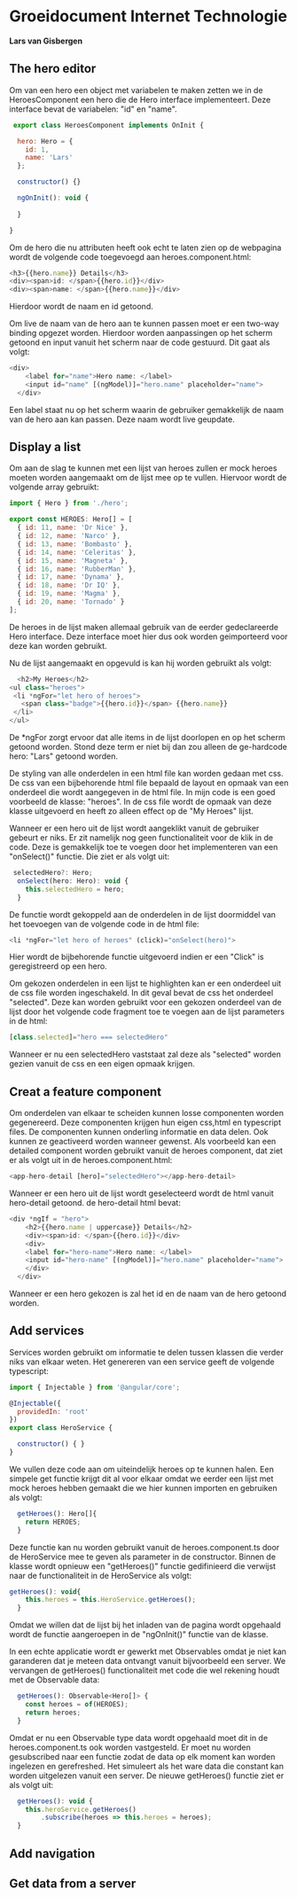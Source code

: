 # Groeidocument Internet Technologie
**Lars van Gisbergen**




## The hero editor

Om van een hero een object met variabelen te maken zetten we in de HeroesComponent een hero die de Hero interface implementeert. Deze interface bevat de variabelen: "id" en "name". 
```javascript
 export class HeroesComponent implements OnInit {

  hero: Hero = {
    id: 1,
    name: 'Lars'
  };

  constructor() {}

  ngOnInit(): void {
    
  }

}
```

Om de hero die nu attributen heeft ook echt te laten zien op de webpagina wordt de volgende code toegevoegd aan heroes.component.html:

```javascript
<h3>{{hero.name}} Details</h3>
<div><span>id: </span>{{hero.id}}</div>
<div><span>name: </span>{{hero.name}}</div>

 ```
Hierdoor wordt de naam en id getoond. 

Om live de naam van de hero aan te kunnen passen moet er een two-way binding opgezet worden. Hierdoor worden aanpassingen op het scherm getoond en input vanuit het scherm naar de code gestuurd. Dit gaat als volgt:

```javascript
<div>
    <label for="name">Hero name: </label>
    <input id="name" [(ngModel)]="hero.name" placeholder="name">
  </div>
 ``` 
 Een label staat nu op het scherm waarin de gebruiker gemakkelijk de naam van de hero aan kan passen. Deze naam wordt live geupdate. 

## Display a list
Om aan de slag te kunnen met een lijst van heroes zullen er mock heroes moeten worden aangemaakt om de lijst mee op te vullen. Hiervoor wordt de volgende array gebruikt:
```javascript
import { Hero } from './hero';

export const HEROES: Hero[] = [
  { id: 11, name: 'Dr Nice' },
  { id: 12, name: 'Narco' },
  { id: 13, name: 'Bombasto' },
  { id: 14, name: 'Celeritas' },
  { id: 15, name: 'Magneta' },
  { id: 16, name: 'RubberMan' },
  { id: 17, name: 'Dynama' },
  { id: 18, name: 'Dr IQ' },
  { id: 19, name: 'Magma' },
  { id: 20, name: 'Tornado' }
];
 ```
 De heroes in de lijst maken allemaal gebruik van de eerder gedeclareerde Hero interface. Deze interface moet hier dus ook worden geimporteerd voor deze kan worden gebruikt. 

 Nu de lijst aangemaakt en opgevuld is kan hij worden gebruikt als volgt:
 ```javascript
   <h2>My Heroes</h2>
<ul class="heroes">
  <li *ngFor="let hero of heroes">
    <span class="badge">{{hero.id}}</span> {{hero.name}}
  </li>
</ul>
```
De *ngFor zorgt ervoor dat alle items in de lijst doorlopen en op het scherm getoond worden. Stond deze term er niet bij dan zou alleen de ge-hardcode hero: "Lars" getoond worden. 

De styling van alle onderdelen in een html file kan worden gedaan met css. De css van een bijbehorende html file bepaald de layout en opmaak van een onderdeel die wordt aangegeven in de html file. In mijn code is een goed voorbeeld de klasse: "heroes". In de css file wordt de opmaak van deze klasse uitgevoerd en heeft zo alleen effect op de "My Heroes" lijst.

Wanneer er een hero uit de lijst wordt aangeklikt vanuit de gebruiker gebeurt er niks. Er zit namelijk nog geen functionaliteit voor de klik in de code. Deze is gemakkelijk toe te voegen door het implementeren van een "onSelect()" functie. Die ziet er als volgt uit:
```javascript
 selectedHero?: Hero;
  onSelect(hero: Hero): void {
    this.selectedHero = hero;
  }
```
De functie wordt gekoppeld aan de onderdelen in de lijst doormiddel van het toevoegen van de volgende code in de html file:
```javascript 
<li *ngFor="let hero of heroes" (click)="onSelect(hero)">
```
Hier wordt de bijbehorende functie uitgevoerd indien er een "Click" is geregistreerd op een hero. 

Om gekozen onderdelen in een lijst te highlighten kan er een onderdeel uit de css file worden ingeschakeld. In dit geval bevat de css het onderdeel "selected". Deze kan worden gebruikt voor een gekozen onderdeel van de lijst door het volgende code fragment toe te voegen aan de lijst parameters in de html:
```javascript
[class.selected]="hero === selectedHero" 
```
Wanneer er nu een selectedHero vaststaat zal deze als "selected" worden gezien vanuit de css en een eigen opmaak krijgen. 

## Creat a feature component

Om onderdelen van elkaar te scheiden kunnen losse componenten worden gegenereerd. Deze componenten krijgen hun eigen css,html en typescript files. De componenten kunnen onderling informatie en data delen. Ook kunnen ze geactiveerd worden wanneer gewenst. Als voorbeeld kan een detailed component worden gebruikt vanuit de heroes component, dat ziet er als volgt uit in de heroes.component.html:
```javascript
<app-hero-detail [hero]="selectedHero"></app-hero-detail>
``` 
Wanneer er een hero uit de lijst wordt geselecteerd wordt de html vanuit hero-detail getoond. de hero-detail html bevat:
```javascript
<div *ngIf = "hero">
    <h2>{{hero.name | uppercase}} Details</h2>
    <div><span>id: </span>{{hero.id}}</div>
    <div>
    <label for="hero-name">Hero name: </label>
    <input id="hero-name" [(ngModel)]="hero.name" placeholder="name">
    </div>
  </div>
``` 
Wanneer er een hero gekozen is zal het id en de naam van de hero getoond worden. 

## Add services
Services worden gebruikt om informatie te delen tussen klassen die verder niks van elkaar weten. 
Het genereren van een service geeft de volgende typescript:
```javascript
import { Injectable } from '@angular/core';

@Injectable({
  providedIn: 'root'
})
export class HeroService {

  constructor() { }
}

```
We vullen deze code aan om uiteindelijk heroes op te kunnen halen. Een simpele get functie krijgt dit al voor elkaar omdat we eerder een lijst met mock heroes hebben gemaakt die we hier kunnen importen en gebruiken als volgt:
```javascript
  getHeroes(): Hero[]{
    return HEROES;
  }
```
Deze functie kan nu worden gebruikt vanuit de heroes.component.ts door de HeroService mee te geven als parameter in de constructor. Binnen de klasse wordt opnieuw een "getHeroes()" functie gedifinieerd die verwijst naar de functionaliteit in de HeroService als volgt:

```javascript
getHeroes(): void{
    this.heroes = this.HeroService.getHeroes();
  }
```
Omdat we willen dat de lijst bij het inladen van de pagina wordt opgehaald wordt de functie aangeroepen in de "ngOnInit()" functie van de klasse. 

In een echte applicatie wordt er gewerkt met Observables omdat je niet kan garanderen dat je meteen data ontvangt vanuit bijvoorbeeld een server. 
We vervangen de getHeroes() functionaliteit met code die wel rekening houdt met de Observable data:

```javascript
  getHeroes(): Observable<Hero[]> {
    const heroes = of(HEROES);
    return heroes;
  }
```
Omdat er nu een Observable type data wordt opgehaald moet dit in de heroes.component.ts ook worden vastgesteld. Er moet nu worden gesubscribed naar een functie zodat de data op elk moment kan worden ingelezen en gerefreshed. Het simuleert als het ware data die constant kan worden uitgelezen vanuit een server. De nieuwe getHeroes() functie ziet er als volgt uit:

```javascript
  getHeroes(): void {
    this.heroService.getHeroes()
        .subscribe(heroes => this.heroes = heroes);
  }
```


## Add navigation

## Get data from a server
